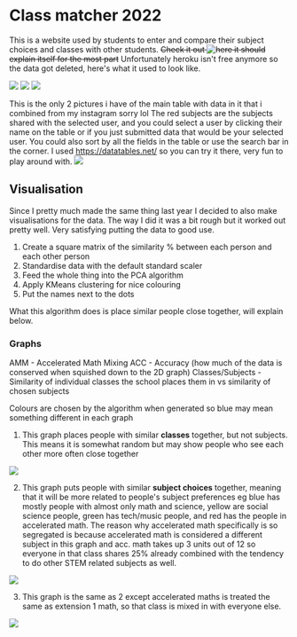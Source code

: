 # Class matcher 2022

This is a website used by students to enter and compare their subject choices and classes with other students.
~~Check it out ![here](https://chsclassmatcher22.herokuapp.com/) it should explain itself for the most part~~
Unfortunately heroku isn't free anymore so the data got deleted, here's what it used to look like.

![](https://raw.githubusercontent.com/Gumbo64/chsclassmatcher22/main/readme_images/home.png)
![](https://raw.githubusercontent.com/Gumbo64/chsclassmatcher22/main/readme_images/home_subject.png)
![](https://raw.githubusercontent.com/Gumbo64/chsclassmatcher22/main/readme_images/home_class.png)

This is the only 2 pictures i have of the main table with data in it that i combined from my instagram sorry lol
The red subjects are the subjects shared with the selected user, and you could select a user by clicking their name on the table or if you just submitted data that would be your selected user. You could also sort by all the fields in the table or use the search bar in the corner. I used https://datatables.net/ so you can try it there, very fun to play around with.
![](https://raw.githubusercontent.com/Gumbo64/chsclassmatcher22/main/readme_images/table.png)


## Visualisation

Since I pretty much made the same thing last year I decided to also make visualisations for the data. The way I did it was a bit rough but it worked out pretty well. Very satisfying putting the data to good use.
1. Create a square matrix of the similarity % between each person and each other person 
2. Standardise data with the default standard scaler
3. Feed the whole thing into the PCA algorithm
4. Apply KMeans clustering for nice colouring
5. Put the names next to the dots

What this algorithm does is place similar people close together, will explain below.

### Graphs
AMM - Accelerated Math Mixing
ACC - Accuracy (how much of the data is conserved when squished down to the 2D graph)
Classes/Subjects - Similarity of individual classes the school places them in vs similarity of chosen subjects

Colours are chosen by the algorithm when generated so blue may mean something different in each graph

1. This graph places people with similar **classes** together, but not subjects. This means it is somewhat random but may show people who see each other more often close together

![](https://raw.githubusercontent.com/Gumbo64/chsclassmatcher22/main/visualisation/2022%20classes%20ACC%3A22%25.svg)

2. This graph puts people with similar **subject choices** together, meaning that it will be more related to people's subject preferences eg blue has mostly people with almost only math and science, yellow are social science people, green has tech/music people, and red has the people in accelerated math. The reason why accelerated math specifically is so segregated is because accelerated math is considered a different subject in this graph and acc. math takes up 3 units out of 12 so everyone in that class shares 25% already combined with the tendency to do other STEM related subjects as well. 

![](https://raw.githubusercontent.com/Gumbo64/chsclassmatcher22/main/visualisation/2022%20subjects%20AMM%3AFalse%20ACC%3A59%25.svg)

3. This graph is the same as 2 except accelerated maths is treated the same as extension 1 math, so that class is mixed in with everyone else.  

![](https://raw.githubusercontent.com/Gumbo64/chsclassmatcher22/main/visualisation/2022%20subjects%20AMM%3ATrue%20ACC%3A57%25.svg)





      
    

      
    
